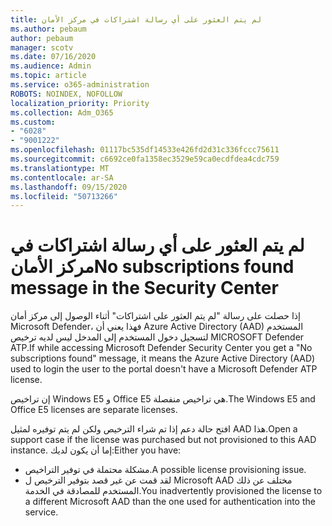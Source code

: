 ```yaml
---
title: لم يتم العثور على أي رسالة اشتراكات في مركز الأمان
ms.author: pebaum
author: pebaum
manager: scotv
ms.date: 07/16/2020
ms.audience: Admin
ms.topic: article
ms.service: o365-administration
ROBOTS: NOINDEX, NOFOLLOW
localization_priority: Priority
ms.collection: Adm_O365
ms.custom:
- "6028"
- "9001222"
ms.openlocfilehash: 01117bc535df14533e426fd2d31c336fccc75611
ms.sourcegitcommit: c6692ce0fa1358ec3529e59ca0ecdfdea4cdc759
ms.translationtype: MT
ms.contentlocale: ar-SA
ms.lasthandoff: 09/15/2020
ms.locfileid: "50713266"
---
```

# <a name="no-subscriptions-found-message-in-the-security-center"></a><span data-ttu-id="10395-102">لم يتم العثور على أي رسالة اشتراكات في مركز الأمان</span><span class="sxs-lookup"><span data-stu-id="10395-102">No subscriptions found message in the Security Center</span></span>

<span data-ttu-id="10395-103">إذا حصلت على رسالة "لم يتم العثور على اشتراكات" أثناء الوصول إلى مركز أمان Microsoft Defender، فهذا يعني أن Azure Active Directory (AAD) المستخدم لتسجيل دخول المستخدم إلى المدخل ليس لديه ترخيص MICROSOFT Defender ATP.</span><span class="sxs-lookup"><span data-stu-id="10395-103">If while accessing Microsoft Defender Security Center you get a  "No subscriptions found" message, it means the Azure Active Directory (AAD) used to login the user to the portal doesn't have a Microsoft Defender ATP license.</span></span>  

<span data-ttu-id="10395-104">إن تراخيص Windows E5 و Office E5 هي تراخيص منفصلة.</span><span class="sxs-lookup"><span data-stu-id="10395-104">The Windows E5 and Office E5 licenses are separate licenses.</span></span>

<span data-ttu-id="10395-105">افتح حالة دعم إذا تم شراء الترخيص ولكن لم يتم توفيره لمثيل AAD هذا.</span><span class="sxs-lookup"><span data-stu-id="10395-105">Open a support case if the license was purchased but not provisioned to this AAD instance.</span></span> <span data-ttu-id="10395-106">إما أن يكون لديك:</span><span class="sxs-lookup"><span data-stu-id="10395-106">Either you have:</span></span> <br/>
-   <span data-ttu-id="10395-107">مشكلة محتملة في توفير التراخيص.</span><span class="sxs-lookup"><span data-stu-id="10395-107">A possible license provisioning issue.</span></span><br/>
-   <span data-ttu-id="10395-108">لقد قمت عن غير قصد بتوفير الترخيص ل Microsoft AAD مختلف عن ذلك المستخدم للمصادقة في الخدمة.</span><span class="sxs-lookup"><span data-stu-id="10395-108">You inadvertently provisioned the license to a different Microsoft AAD than the one used for authentication into the service.</span></span>
